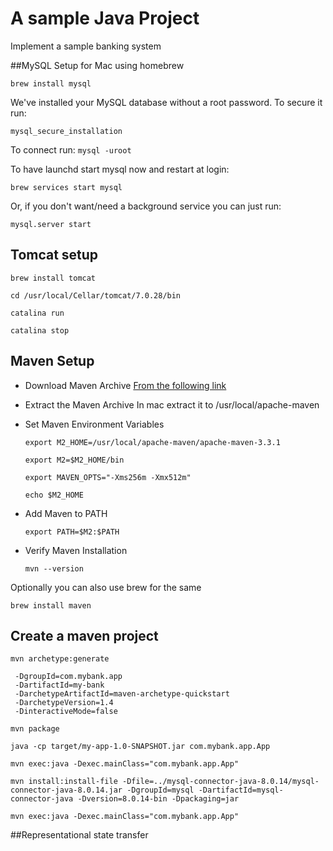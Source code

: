 # A sample Java Project
Implement a sample banking system

##MySQL Setup for Mac using homebrew

```brew install mysql```

We've installed your MySQL database without a root password. To secure it run:
    
```mysql_secure_installation```

To connect run: ```mysql -uroot```

To have launchd start mysql now and restart at login:
 
 ```brew services start mysql```

Or, if you don't want/need a background service you can just run:

```mysql.server start```


## Tomcat setup

```brew install tomcat```

```cd /usr/local/Cellar/tomcat/7.0.28/bin```

```catalina run```

```catalina stop```

## Maven Setup

- Download Maven Archive [From the following link](https://maven.apache.org/download.cgi)

- Extract the Maven Archive
    In mac extract it to /usr/local/apache-maven

- Set Maven Environment Variables

    ```export M2_HOME=/usr/local/apache-maven/apache-maven-3.3.1```
    
    ```export M2=$M2_HOME/bin```
    
    ```export MAVEN_OPTS="-Xms256m -Xmx512m"```

    ```echo $M2_HOME```
    
- Add Maven to PATH

    ```export PATH=$M2:$PATH```

- Verify Maven Installation
    
    ```mvn --version```

Optionally you can also use brew for the same 

```brew install maven```

## Create a maven project
    
```mvn archetype:generate```
 
     -DgroupId=com.mybank.app 
     -DartifactId=my-bank 
     -DarchetypeArtifactId=maven-archetype-quickstart 
     -DarchetypeVersion=1.4 
     -DinteractiveMode=false
     
    
```mvn package```

```java -cp target/my-app-1.0-SNAPSHOT.jar com.mybank.app.App```

```mvn exec:java -Dexec.mainClass="com.mybank.app.App"```

```mvn install:install-file -Dfile=../mysql-connector-java-8.0.14/mysql-connector-java-8.0.14.jar -DgroupId=mysql -DartifactId=mysql-connector-java -Dversion=8.0.14-bin -Dpackaging=jar```

```mvn exec:java -Dexec.mainClass="com.mybank.app.App"```

##Representational state transfer
